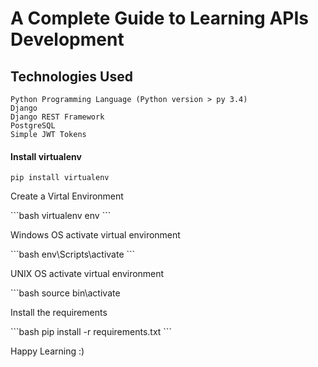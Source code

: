# A Complete Guide to Learning APIs Development

## Technologies Used
```
Python Programming Language (Python version > py 3.4)
Django 
Django REST Framework 
PostgreSQL
Simple JWT Tokens
```

#### Install virtualenv</p>
```
pip install virtualenv
```


<p>Create a Virtal Environment</p>
```bash
virtualenv env
```

<p>Windows OS activate virtual environment</p>
```bash
env\Scripts\activate
```

<p>UNIX OS activate virtual environment</p>
```bash
source bin\activate


<p>Install the requirements</p>
```bash
pip install -r requirements.txt
```

<p>Happy Learning :) </p>